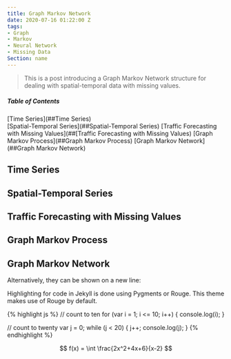 ```yaml
---
title: Graph Markov Network
date: 2020-07-16 01:22:00 Z
tags:
- Graph
- Markov
- Neural Network
- Missing Data
Section: name
---
```


> This is a post introducing a Graph Markov Network structure for dealing with spatial-temporal data with missing values.

##### Table of Contents  
[Time Series](##Time Series)  
[Spatial-Temporal Series](##Spatial-Temporal Series)
[Traffic Forecasting with Missing Values](##[Traffic Forecasting with Missing Values)
[Graph Markov Process](##Graph Markov Process)
[Graph Markov Network](##Graph Markov Network)

## Time Series
## Spatial-Temporal Series
## Traffic Forecasting with Missing Values
## Graph Markov Process
## Graph Markov Network 

Alternatively, they can be shown on a new line:


Highlighting for code in Jekyll is done using Pygments or Rouge. This theme makes use of Rouge by default.

{% highlight js %}
// count to ten
for (var i = 1; i <= 10; i++) {
    console.log(i);
}

// count to twenty
var j = 0;
while (j < 20) {
    j++;
    console.log(j);
}
{% endhighlight %}

$$ f(x) = \int \frac{2x^2+4x+6}{x-2} $$